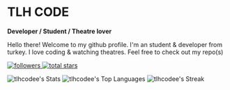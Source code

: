 # TLH CODE

**Developer / Student / Theatre lover**

Hello there! Welcome to my github profile.
I'm an student & developer from turkey. I love coding & watching theatres.
Feel free to check out my repo(s)

<p align="left">
  <a href="https://www.github.com/tlhcodee?tab=followers">
    <img alt="followers" title="Follow me on Github" src="https://camo.githubusercontent.com/645e1ba86512362522916fcb4b4862fd029581268b93b40ab39a0dc873f936e1/68747470733a2f2f637573746f6d2d69636f6e2d6261646765732e64656d6f6c61622e636f6d2f6769746875622f666f6c6c6f776572732f466f72726573744b6e696768743f636f6c6f723d323336616433266c6162656c436f6c6f723d313135356261267374796c653d666f722d7468652d6261646765266c6f676f3d706572736f6e2d616464266c6162656c3d466f6c6c6f77266c6f676f436f6c6f723d7768697465" data-canonical-src="https://custom-icon-badges.demolab.com/github/followers/tlhcodee?color=236ad3&amp;labelColor=1155ba&amp;style=for-the-badge&amp;logo=person-add&amp;label=Follow&amp;logoColor=white" style="max-width: 100%;">
  <a href="https://github.com/tlhcodee?tab=repositories&amp;sort=stargazers">
     <img alt="total stars" title="Total stars on GitHub" src="https://camo.githubusercontent.com/351695433181a22544c877d86f7f0e131773ac1a8b1cff3c14c6672765f7db49/68747470733a2f2f637573746f6d2d69636f6e2d6261646765732e64656d6f6c61622e636f6d2f6769746875622f73746172732f466f72726573744b6e696768743f636f6c6f723d353539363063267374796c653d666f722d7468652d6261646765266c6162656c436f6c6f723d343838323037266c6f676f3d73746172" data-canonical-src="https://custom-icon-badges.demolab.com/github/stars/tlhcodee?color=55960c&amp;style=for-the-badge&amp;labelColor=488207&amp;logo=star" style="max-width: 100%;"></a>
  
![tlhcodee's Stats](https://github-readme-stats.vercel.app/api?username=tlhcodee&theme=vue-dark&show_icons=true&hide_border=false&count_private=false)
![tlhcodee's Top Languages](https://github-readme-stats.vercel.app/api/top-langs/?username=tlhcodee&theme=vue-dark&show_icons=true&hide_border=false&layout=compact)
![tlhcodee's Streak](https://github-readme-streak-stats.herokuapp.com/?user=tlhcodee&theme=vue-dark&hide_border=false)
